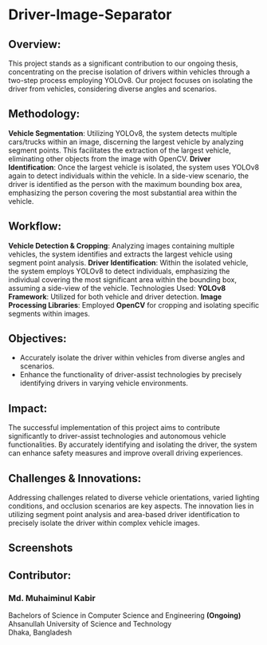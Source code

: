 # Driver-Image-Separator
## Overview:
This project stands as a significant contribution to our ongoing thesis, concentrating on the precise isolation of drivers within vehicles through a two-step process employing YOLOv8. Our project focuses on isolating the driver from vehicles, considering diverse angles and scenarios.
## Methodology:
**Vehicle Segmentation**: Utilizing YOLOv8, the system detects multiple cars/trucks within an image, discerning the largest vehicle by analyzing segment points. This facilitates the extraction of the largest vehicle, eliminating other objects from the image with OpenCV.
**Driver Identification**: Once the largest vehicle is isolated, the system uses YOLOv8 again to detect individuals within the vehicle. In a side-view scenario, the driver is identified as the person with the maximum bounding box area, emphasizing the person covering the most substantial area within the vehicle.
## Workflow:
**Vehicle Detection & Cropping**: Analyzing images containing multiple vehicles, the system identifies and extracts the largest vehicle using segment point analysis.
**Driver Identification**: Within the isolated vehicle, the system employs YOLOv8 to detect individuals, emphasizing the individual covering the most significant area within the bounding box, assuming a side-view of the vehicle.
Technologies Used:
**YOLOv8 Framework**: Utilized for both vehicle and driver detection.
**Image Processing Libraries**: Employed **OpenCV** for cropping and isolating specific segments within images.
## Objectives:
+ Accurately isolate the driver within vehicles from diverse angles and scenarios.
+ Enhance the functionality of driver-assist technologies by precisely identifying drivers in varying vehicle environments.
## Impact:
The successful implementation of this project aims to contribute significantly to driver-assist technologies and autonomous vehicle functionalities. By accurately identifying and isolating the driver, the system can enhance safety measures and improve overall driving experiences.
## Challenges & Innovations:
Addressing challenges related to diverse vehicle orientations, varied lighting conditions, and occlusion scenarios are key aspects. The innovation lies in utilizing segment point analysis and area-based driver identification to precisely isolate the driver within complex vehicle images.
## Screenshots

## Contributor:
### **Md. Muhaiminul Kabir**<br>
Bachelors of Science in Computer Science and Engineering **(Ongoing)**<br>
Ahsanullah University of Science and Technology<br>
Dhaka, Bangladesh<br>

